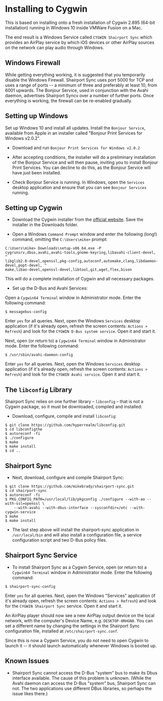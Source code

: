 Installing to Cygwin
====

This is based on installing onto a fresh installation of Cygwin 2.895 (64-bit installation) running in Windows 10
inside VMWare Fusion on a Mac.

The end result is a Windows Service called `CYGWIN Shairport Sync` which provides an AirPlay service by which iOS devices or other AirPlay sources on the network can play audio through Windows.

Windows Firewall
----
While getting everything working, it is suggested that you temporarily disable the Windows Firewall. Shairport Sync uses port 5000 for TCP and uses a range of ports -- a minimum of three and preferably at least 10, from 6001 upwards. The Bonjour Service, used in conjunction with the Avahi daemon, advertises Shairport Syncv over a number of further ports. Once everything is working, the firewall can be re-enabled gradually.

Setting up Windows
----
Set up Windows 10 and install all updates. Install the `Bonjour Service`, available from Apple in an installer called "Bonjour Print Services for Windows v2.0.2".

* Download and run `Bonjour Print Services for Windows v2.0.2`
* After accepting conditions, the installer will do a preliminary installation of the Bonjour Service and will then pause, inviting you to install Bonjour Print Services. You can decline to do this, as the Bonjour Service will have just been installed.

* Check Bonjour Service is running. In Windows, open the `Services` desktop application and ensure that you can see `Bonjour Services` running.

Setting up Cygwin
----
* Download the Cygwin installer from the [official website](https://cygwin.com/install.html). Save the installer in the Downloads folder.

* Open a Windows `Command Prompt` window and enter the following (long!) command, omitting the `C:\Users\mike>` prompt:
```
C:\Users\mike> Downloads\setup-x86_64.exe -P cygrunsrv,dbus,avahi,avahi-tools,gnome-keyring,libavahi-client-devel, ^
libglib2.0-devel,openssl,pkg-config,autoconf,automake,clang,libdaemon-devel,popt-devel, ^
make,libao-devel,openssl-devel,libtool,git,wget,flex,bison
```
This will do a complete installation of Cygwin and all necessary packages.
* Set up the D-Bus and Avahi Services:

Open a `Cygwin64 Terminal` window in Administrator mode. Enter the following command:
```
$ messagebus-config
```
Enter `yes` for all queries. Next, open the Windows `Services` desktop application (if it's already open, refresh the screen contents: `Actions > Refresh`) and look for the `CYGWIN D-Bus system service`. Open it and start it.

Next, open (or return to) a `Cygwin64 Terminal` window in Administrator mode. Enter the following command:
```
$ /usr/sbin/avahi-daemon-config
```
Enter `yes` for all queries. Next, open the Windows `Services` desktop application (if it's already open, refresh the screen contents: `Actions > Refresh`) and look for the `CYGWIN Avahi service`. Open it and start it.

The `libconfig` Library
----
Shairport Sync relies on one further library – `libconfig` – that is not a Cygwin package, so it must be downloaded, compiled and installed:
* Download, configure, compile and install `libconfig`:
```
$ git clone https://github.com/hyperrealm/libconfig.git
$ cd libconfigthe
$ autoreconf -fi
$ ./configure
$ make
$ make install
$ cd ..
```

Shairport Sync
----
* Next, download, configure and compile Shairport Sync:
```
$ git clone https://github.com/mikebrady/shairport-sync.git
$ cd shairport-sync
$ autoreconf -fi
$ PKG_CONFIG_PATH=/usr/local/lib/pkgconfig ./configure --with-ao --with-ssl=openssl \
    --with-avahi --with-dbus-interface --sysconfdir=/etc --with-cygwin-service
$ make
$ make install
```
* The last step above will install the shairport-sync application in `/usr/local/bin` and will also install a configuration file, a service configuration script and two D-Bus policy files. 

Shairport Sync Service
----
* To install Shairport Sync as a Cygwin Service, open (or return to) a `Cygwin64 Terminal` window in Administrator mode. Enter the following command:
```
$ shairport-sync-config
```
Enter `yes` for all queries. Next, open the Windows "Services" application (if it's already open, refresh the screen contents: `Actions > Refresh`) and look for the `CYGWIN Shairport Sync` service. Open it and start it.

An AirPlay player should now see a new AirPlay output device on the local network, with the computer's Device Name, e.g. `DESKTOP-0RHGN0`. You can set a different name by changing the settings in the Shairport Sync configuration file, installed at `/etc/shairport-sync.conf`.

Since this is now a Cygwin Service, you do not need to open Cygwin to launch it -- it should launch automatically whenever Windows is booted up.

Known Issues
----
* Shairport Sync cannot access the D-Bus "system" bus to make its Dbus interface available. The cause of this problem is unknown. (While the Avahi daemon can access the D-Bus "system" bus, Shairport Sync can not. The two applications use different DBus libraries, so perhaps the issue likes there.)
